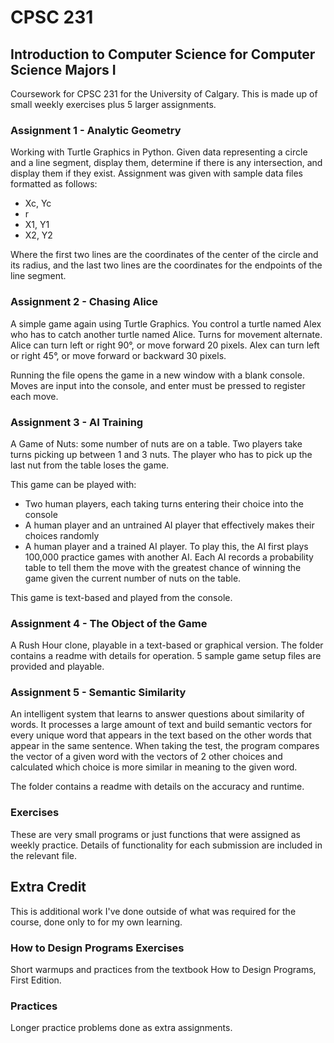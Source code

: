 
# CPSC 231
## Introduction to Computer Science for Computer Science Majors I

Coursework for CPSC 231 for the University of Calgary. This is made up of small weekly exercises plus 5 larger assignments.

### Assignment 1 - Analytic Geometry

Working with Turtle Graphics in Python. Given data representing a circle and a line segment, display them, determine if there is any intersection, and display them if they exist. Assignment was given with sample data files formatted as follows:
 - Xc, Yc
 - r
 - X1, Y1
 - X2, Y2

Where the first two lines are the coordinates of the center of the circle and its radius, and the last two lines are the coordinates for the endpoints of the line segment.

### Assignment 2 - Chasing Alice

A simple game again using Turtle Graphics. You control a turtle named Alex who has to catch another turtle named Alice. Turns for movement alternate. Alice can turn left or right 90°, or move forward 20 pixels. Alex can turn left or right 45°, or move forward or backward 30 pixels.

Running the file opens the game in a new window with a blank console. Moves are input into the console, and enter must be pressed to register each move.

### Assignment 3 - AI Training

A Game of Nuts: some number of nuts are on a table. Two players take turns picking up between 1 and 3 nuts. The player who has to pick up the last nut from the table loses the game.

This game can be played with:
* Two human players, each taking turns entering their choice into the console
* A human player and an untrained AI player that effectively makes their choices randomly
* A human player and a trained AI player. To play this, the AI first plays 100,000 practice games with another AI. Each AI records a probability table to tell them the move with the greatest chance of winning the game given the current number of nuts on the table.

This game is text-based and played from the console.

### Assignment 4 - The Object of the Game

A Rush Hour clone, playable in a text-based or graphical version. The folder contains a readme with details for operation. 5 sample game setup files are provided and playable.

### Assignment 5 - Semantic Similarity

An intelligent system that learns to answer questions about similarity of words. It processes a large amount of text and build semantic vectors for every unique word that appears in the text based on the other words that appear in the same sentence. When taking the test, the program compares the vector of a given word with the vectors of 2 other choices and calculated which choice is more similar in meaning to the given word. 

The folder contains a readme with details on the accuracy and runtime.

### Exercises

These are very small programs or just functions that were assigned as weekly practice. Details of functionality for each submission are included in the relevant file.

## Extra Credit

This is additional work I've done outside of what was required for the course, done only to for my own learning.

### How to Design Programs Exercises

Short warmups and practices from the textbook How to Design Programs, First Edition.

### Practices

Longer practice problems done as extra assignments.
